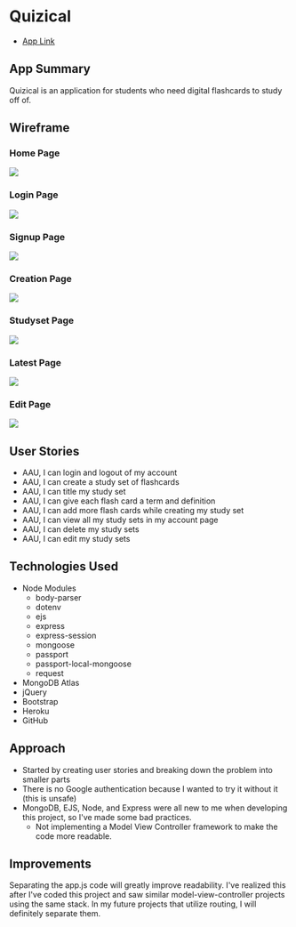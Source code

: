 # Quizical
* [App Link](https://quizical-project.herokuapp.com/)

## App Summary
Quizical is an application for students who need digital flashcards to study off of.

## Wireframe

### Home Page
![](screenshots/Homepage.JPG)

### Login Page
![](screenshots/Login.JPG)

### Signup Page
![](screenshots/Signup.JPG)

### Creation Page
![](screenshots/Creation.JPG)

### Studyset Page
![](screenshots/Studyset.JPG)

### Latest Page
![](screenshots/Latest.JPG)

### Edit Page
![](screenshots/Edit.JPG)

## User Stories
* AAU, I can login and logout of my account
* AAU, I can create a study set of flashcards
* AAU, I can title my study set
* AAU, I can give each flash card a term and definition
* AAU, I can add more flash cards while creating my study set
* AAU, I can view all my study sets in my account page
* AAU, I can delete my study sets
* AAU, I can edit my study sets

## Technologies Used

* Node Modules
  * body-parser
  * dotenv
  * ejs
  * express
  * express-session
  * mongoose
  * passport
  * passport-local-mongoose
  * request
* MongoDB Atlas
* jQuery
* Bootstrap
* Heroku
* GitHub

## Approach

* Started by creating user stories and breaking down the problem into smaller parts
* There is no Google authentication because I wanted to try it without it (this is unsafe)
* MongoDB, EJS, Node, and Express were all new to me when developing this project, so I've made some bad practices.
  * Not implementing a Model View Controller framework to make the code more readable.

## Improvements

Separating the app.js code will greatly improve readability.
I've realized this after I've coded this project and saw similar model-view-controller projects using the same stack.
In my future projects that utilize routing, I will definitely separate them.
